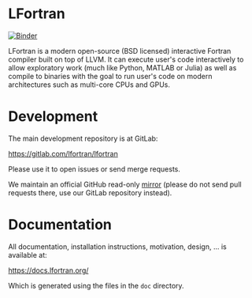 # LFortran

[![Binder](https://mybinder.org/badge_logo.svg)](https://mybinder.org/v2/gl/lfortran%2Fweb%2Flfortran-binder/master?filepath=Demo.ipynb)

LFortran is a modern open-source (BSD licensed) interactive Fortran compiler
built on top of LLVM. It can execute user's code interactively to allow
exploratory work (much like Python, MATLAB or Julia) as well as compile to
binaries with the goal to run user's code on modern architectures such as
multi-core CPUs and GPUs.

# Development

The main development repository is at GitLab:

https://gitlab.com/lfortran/lfortran

Please use it to open issues or send merge requests.

We maintain an official GitHub read-only
[mirror](https://github.com/lfortran/lfortran)
(please do not send pull
requests there, use our GitLab repository instead).

# Documentation

All documentation, installation instructions, motivation, design, ... is
available at:

https://docs.lfortran.org/

Which is generated using the files in the `doc` directory.
